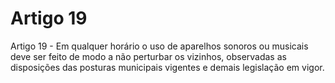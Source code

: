 # Artigo 19

Artigo 19 - Em qualquer horário o uso de aparelhos sonoros ou musicais deve ser feito de modo a não perturbar os vizinhos, observadas as disposições das posturas municipais vigentes e demais legislação em vigor.
